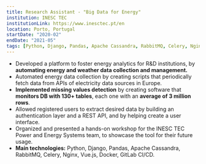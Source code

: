 ```yaml
---
title: Research Assistant - "Big Data for Energy"
institution: INESC TEC
institutionLink: https://www.inesctec.pt/en
location: Porto, Portugal
startDate: "2020-02"
endDate: "2021-05"
tags: [Python, Django, Pandas, Apache Cassandra, RabbitMQ, Celery, Nginx, Vue, Docker, GitLab CI/CD]
---
```

* Developed a platform to foster energy analytics for R&D institutions, by **automating energy and weather data collection and management.**
* Automated energy data collection by creating scripts that periodically fetch data from APIs of electricity data sources in Europe.
* **Implemented missing values detection** by creating software that **monitors DB with 130+ tables**, each one with an **average of 3 million rows**.
* Allowed registered users to extract desired data by building an authentication layer and a REST API, and by helping create a user interface.
* Organized and presented a hands-on workshop for the INESC TEC Power and Energy Systems team, to showcase the tool for their future usage.
* **Main technologies:** Python, Django, Pandas, Apache Cassandra, RabbitMQ, Celery, Nginx, Vue.js, Docker, GitLab CI/CD.